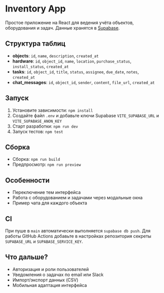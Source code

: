 # Inventory App

Простое приложение на React для ведения учёта объектов, оборудования и задач. Данные хранятся в [Supabase](https://supabase.com/).

## Структура таблиц
- **objects**: `id`, `name`, `description`, `created_at`
- **hardware**: `id`, `object_id`, `name`, `location`, `purchase_status`, `install_status`, `created_at`
- **tasks**: `id`, `object_id`, `title`, `status`, `assignee`, `due_date`, `notes`, `created_at`
- **chat_messages**: `id`, `object_id`, `sender`, `content`, `file_url`, `created_at`

## Запуск
1. Установите зависимости: `npm install`
2. Создайте файл `.env` и добавьте ключи Supabase `VITE_SUPABASE_URL` и `VITE_SUPABASE_ANON_KEY`
3. Старт разработки: `npm run dev`
4. Запуск тестов: `npm test`

## Сборка
- Сборка: `npm run build`
- Предпросмотр: `npm run preview`

## Особенности
- Переключение тем интерфейса
- Работа с оборудованием и задачами через модальные окна
- Пример чата для каждого объекта

## CI

При пуше в `main` автоматически выполняется `supabase db push`. Для работы GitHub Actions добавьте в настройках репозитория секреты `SUPABASE_URL` и `SUPABASE_SERVICE_KEY`.

## Что дальше?
- Авторизация и роли пользователей
- Уведомления о задачах по email или Slack
- Импорт/экспорт данных (CSV)
- Мобильная адаптация интерфейса
